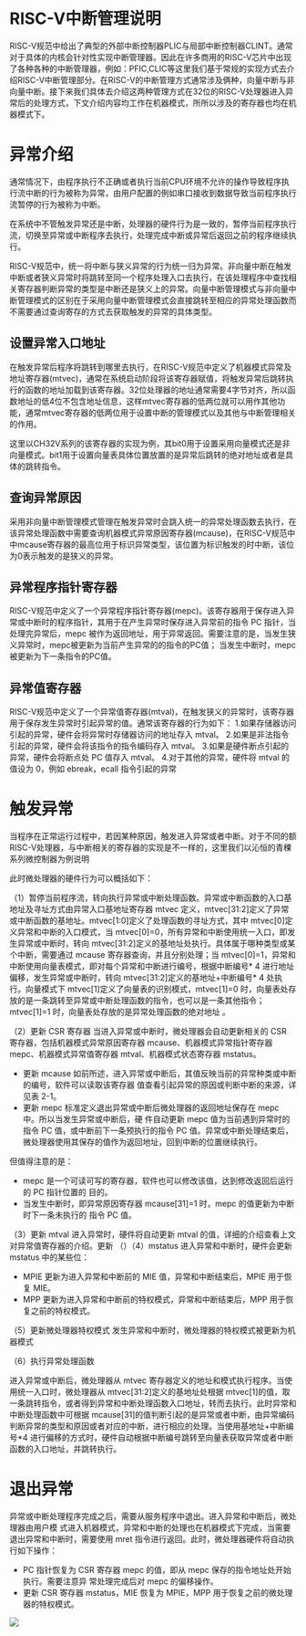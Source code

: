 # RISC-V中断管理说明

RISC-V规范中给出了典型的外部中断控制器PLIC与局部中断控制器CLINT。通常对于具体的内核会针对性实现中断管理器。因此在许多商用的RISC-V芯片中出现了各种各种的中断管理器，例如：PFIC,CLIC等这里我们基于常规的实现方式去介绍RISC-V中断管理部分。在RISC-V的中断管理方式通常涉及俩种，向量中断与非向量中断。接下来我们具体去介绍这两种管理方式在32位的RISC-V处理器进入异常后的处理方式，下文介绍内容均工作在机器模式，所所以涉及的寄存器也均在机器模式下。

# 异常介绍

通常情况下，由程序执行不正确或者执行当前CPU环境不允许的操作导致程序执行流中断的行为被称为异常，由用户配置的例如串口接收到数据导致当前程序执行流暂停的行为被称为中断。

在系统中不管触发异常还是中断，处理器的硬件行为是一致的，暂停当前程序执行流，切换至异常或中断程序去执行，处理完成中断或异常后返回之前的程序继续执行。

RISC-V规范中，统一将中断与狭义异常的行为统一归为异常。非向量中断在触发中断或者狭义异常时将跳转至同一个程序处理入口去执行，在该处理程序中查找相关寄存器判断异常的类型是中断还是狭义上的异常。向量中断管理模式与非向量中断管理模式的区别在于采用向量中断管理模式会直接跳转至相应的异常处理函数而不需要通过查询寄存的方式去获取触发的异常的具体类型。

## 设置异常入口地址

在触发异常后程序将跳转到哪里去执行，在RISC-V规范中定义了机器模式异常及地址寄存器(mtvec)，通常在系统启动阶段将该寄存器赋值，将触发异常后跳转执行的函数的地址加载到该寄存器。32位处理器的地址通常需要4字节对齐，所以函数地址的低4位不包含地址信息，这样mtvec寄存器的低两位就可以用作其他功能，通常mtvec寄存器的低两位用于设置中断的管理模式以及其他与中断管理相关的作用。

这里以CH32V系列的该寄存器的实现为例，其bit0用于设置采用向量模式还是非向量模式。bit1用于设置向量表具体位置放置的是异常后跳转的绝对地址或者是具体的跳转指令。

## 查询异常原因

采用非向量中断管理模式管理在触发异常时会跳入统一的异常处理函数去执行，在该异常处理函数中需要查询机器模式异常原因寄存器(mcause)，在RISC-V规范中中mcause寄存器的最高位用于标识异常类型，该位置为标识触发的时中断，该位为0表示触发的是狭义的异常。

## 异常程序指针寄存器

RISC-V规范中定义了一个异常程序指针寄存器(mepc)。该寄存器用于保存进入异常或中断时的程序指针，其用于在产生异常时保存进入异常前的指令 PC 指针，当处理完异常后，mepc 被作为返回地址，用于异常返回。需要注意的是，当发生狭义异常时，mepc被更新为当前产生异常的的指令的PC值； 当发生中断时，mepc被更新为下一条指令的PC值。

## 异常值寄存器

RISC-V规范中定义了一个异常值寄存器(mtval)，在触发狭义的异常时，该寄存器用于保存发生异常时引起异常的值。通常该寄存器的行为如下：
1.如果存储器访问引起的异常，硬件会将异常时存储器访问的地址存入 mtval。
2.如果是非法指令引起的异常，硬件会将该指令的指令编码存入 mtval。
3.如果是硬件断点引起的异常，硬件会将断点处 PC 值存入 mtval。
4.对于其他的异常，硬件将 mtval 的值设为 0，例如 ebreak，ecall 指令引起的异常  

# 触发异常

当程序在正常运行过程中，若因某种原因，触发进入异常或者中断。对于不同的额RISC-V处理器，与中断相关的寄存器的实现是不一样的，这里我们以沁恒的青稞系列微控制器为例说明

此时微处理器的硬件行为可以概括如下：  

（1）暂停当前程序流，转向执行异常或中断处理函数。异常或中断函数的入口基地址及寻址方式由异常入口基地址寄存器 mtvec 定义，mtvec[31:2]定义了异常或中断函数的基地址。mtvec[1:0]定义了处理函数的寻址方式，其中 mtvec[0]定义异常和中断的入口模式，当 mtvec[0]=0，所有异常和中断使用统一入口，即发生异常或中断时，转向  mtvec[31:2]定义的基地址处执行。具体属于哪种类型或某个中断，需要通过 mcause 寄存器查询，并且分别处理；当 mtvec[0]=1，异常和中断使用向量表模式，即对每个异常和中断进行编号，根据中断编号* 4 进行地址偏移，发生异常或中断时，转向 mtvec[31:2]定义的基地址+中断编号* 4 处执行。向量模式下 mtvec[1]定义了向量表的识别模式，mtvec[1]=0 时，向量表处存放的是一条跳转至异常或中断处理函数的指令，也可以是一条其他指令；mtvec[1]=1 时，向量表处存放的是异常处理函数的绝对地址 。

（2）更新 CSR 寄存器
当进入异常或中断时，微处理器会自动更新相关的 CSR 寄存器，包括机器模式异常原因寄存器
mcause、机器模式异常指针寄存器 mepc、机器模式异常值寄存器 mtval、机器模式状态寄存器 mstatus。

- 更新 mcause
  如前所述，进入异常或中断后，其值反映当前的异常种类或中断的编号，软件可以读取该寄存器
  值查看引起异常的原因或判断中断的来源，详见表 2-1。
- 更新 mepc
  标准定义退出异常或中断后微处理器的返回地址保存在 mepc 中。所以当发生异常或中断后，硬
  件自动更新 mepc 值为当前遇到异常时的指令 PC 值，或中断前下一条预执行的指令 PC 值。异常或中断处理结束后，微处理器使用其保存的值作为返回地址，回到中断的位置继续执行。

但值得注意的是：

- mepc 是一个可读可写的寄存器，软件也可以修改该值，达到修改返回后运行的 PC 指针位置的
  目的。
- 当发生中断时，即异常原因寄存器 mcause[31]=1 时，mepc 的值更新为中断时下一条未执行的
  指令 PC 值。 

（3）更新 mtval
进入异常时，硬件将自动更新 mtval 的值，详细的介绍查看上文对异常值寄存器的介绍。更新 （）（4）mstatus
进入异常和中断时，硬件会更新 mstatus 中的某些位：

- MPIE 更新为进入异常和中断前的 MIE 值，异常和中断结束后，MPIE 用于恢复 MIE。
- MPP 更新为进入异常和中断前的特权模式，异常和中断结束后，MPP 用于恢复之前的特权模式。

（5）更新微处理器特权模式
发生异常和中断时，微处理器的特权模式被更新为机器模式   

（6）执行异常处理函数

进入异常或中断后，微处理器从 mtvec 寄存器定义的地址和模式执行程序。当使用统一入口时，微处理器从 mtvec[31:2]定义的基地址处根据 mtvec[1]的值，取一条跳转指令，或者得到异常和中断处理函数入口地址，转而去执行。此时异常和中断处理函数中可根据 mcause[31]的值判断引起的是异常或者中断，由异常编码判断异常的类型和原因或者对应的中断，进行相应的处理。当使用基地址+中断编号*4 进行偏移的方式时，硬件自动根据中断编号跳转至向量表获取异常或者中断函数的入口地址，并跳转执行。  

# 退出异常

异常或中断处理程序完成之后，需要从服务程序中退出。进入异常和中断后，微处理器由用户模
式进入机器模式，异常和中断的处理也在机器模式下完成，当需要退出异常和中断时，需要使用 mret
指令进行返回。此时，微处理器硬件将自动执行如下操作：

- PC 指针恢复为 CSR 寄存器 mepc 的值，即从 mepc 保存的指令地址处开始执行。需要注意异
  常处理完成后对 mepc 的偏移操作。
- 更新 CSR 寄存器 mstatus，MIE 恢复为 MPIE，MPP 用于恢复之前的微处理器的特权模式。  

![](figures/back_trap.png)

